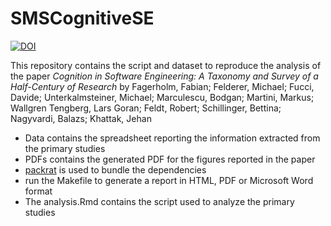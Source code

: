 # SMSCognitiveSE

[![DOI](https://zenodo.org/badge/213070428.svg)](https://zenodo.org/badge/latestdoi/213070428)


This repository contains the script and dataset to reproduce the analysis of the paper _Cognition in Software Engineering: A Taxonomy and Survey of a Half-Century of Research_ by Fagerholm, Fabian; Felderer, Michael; Fucci, Davide; Unterkalmsteiner, Michael; Marculescu, Bodgan; Martini, Markus; Wallgren Tengberg, Lars Goran; Feldt, Robert; Schillinger, Bettina; Nagyvardi, Balazs; Khattak, Jehan

- Data contains the spreadsheet reporting the information extracted from the primary studies
- PDFs contains the generated PDF for the figures reported in the paper
- [packrat](https://rstudio.github.io/packrat/) is used to bundle the dependencies
- run the Makefile to generate a report in HTML, PDF or Microsoft Word format
- The analysis.Rmd contains the script used to analyze the primary studies

